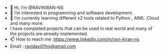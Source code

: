 - 👋 Hi, I’m @RAVIKIRAN-NS
- 👀 I’m interested in programming and software development.
- 🌱 I’m currently learning different x2 tools related to Python , AIML ,Cloud and many more.
- I have completed projects that can be used in real world and many of the projects are already implemented.
- 📫 How to reach me :https://www.linkedin.com/in/ravi-kiran-ns
- Email : ravidavi01ns@gmail.com

<!---
RAVIKIRAN-NS/RAVIKIRAN-NS is a ✨ special ✨ repository because its `README.md` (this file) appears on your GitHub profile.
You can click the Preview link to take a look at your changes.
--->

